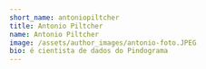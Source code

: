 ```yaml
---
short_name: antoniopiltcher
title: Antonio Piltcher
name: Antonio Piltcher
image: /assets/author_images/antonio-foto.JPEG
bio: é cientista de dados do Pindograma
---
```

